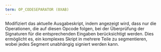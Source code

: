 ```yaml
---
term: OP_CODESEPARATOR (0XAB)
---
```


Modifiziert das aktuelle Ausgabeskript, indem angezeigt wird, dass nur die Operationen, die auf diesen Opcode folgen, bei der Überprüfung der Signaturen für die entsprechenden Eingaben berücksichtigt werden. Dies ermöglicht es, ein komplexes Skript in mehrere Teile zu segmentieren, wobei jedes Segment unabhängig signiert werden kann.